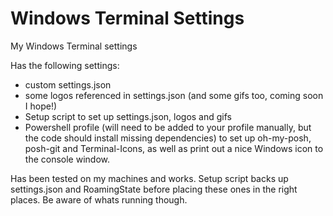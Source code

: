 # Windows Terminal Settings

My Windows Terminal settings

Has the following settings:

- custom settings.json
- some logos referenced in settings.json (and some gifs too, coming soon I hope!)
- Setup script to set up settings.json, logos and gifs
- Powershell profile (will need to be added to your profile manually, but the code should install missing dependencies) to set up oh-my-posh, posh-git and Terminal-Icons, as well as print out a nice Windows icon to the console window.

Has been tested on my machines and works. Setup script backs up settings.json and RoamingState before placing these ones in the right places. Be aware of whats running though.